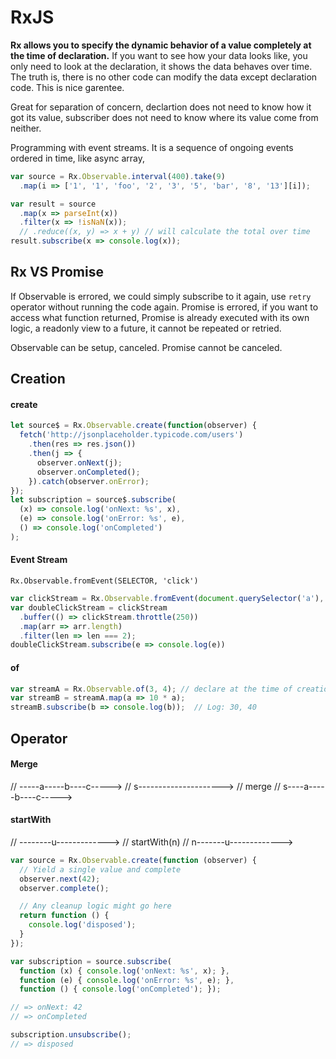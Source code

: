 # RxJS

**Rx allows you to specify the dynamic behavior of a value completely at the time of declaration.** If you want to see how your data looks like, you only need to look at the declaration, it shows the data behaves over time. The truth is, there is no other code can modify the data except declaration code. This is nice garentee.

Great for separation of concern, declartion does not need to know how it got its value, subscriber does not need to know where its value come from neither.

Programming with event streams. It is a sequence of ongoing events ordered in time, like async array,

```js
var source = Rx.Observable.interval(400).take(9)
  .map(i => ['1', '1', 'foo', '2', '3', '5', 'bar', '8', '13'][i]);

var result = source
  .map(x => parseInt(x))
  .filter(x => !isNaN(x));
  // .reduce((x, y) => x + y) // will calculate the total over time
result.subscribe(x => console.log(x));
```

## Rx VS Promise

If Observable is errored, we could simply subscribe to it again, use `retry` operator without running the code again. Promise is errored, if you want to access what function returned, Promise is already executed with its own logic, a readonly view to a future, it cannot be repeated or retried.

Observable can be setup, canceled. Promise cannot be canceled.

## Creation

#### create

```js
let source$ = Rx.Observable.create(function(observer) {
  fetch('http://jsonplaceholder.typicode.com/users')
    .then(res => res.json())
    .then(j => {
      observer.onNext(j);
      observer.onCompleted();
    }).catch(observer.onError);
});
let subscription = source$.subscribe(
  (x) => console.log('onNext: %s', x),
  (e) => console.log('onError: %s', e),
  () => console.log('onCompleted')
);
```

#### Event Stream

`Rx.Observable.fromEvent(SELECTOR, 'click')`

```js
var clickStream = Rx.Observable.fromEvent(document.querySelector('a'), 'click')
var doubleClickStream = clickStream
  .buffer(() => clickStream.throttle(250))
  .map(arr => arr.length)
  .filter(len => len === 2);
doubleClickStream.subscribe(e => console.log(e))
```

#### of

```js
var streamA = Rx.Observable.of(3, 4); // declare at the time of creation
var streamB = streamA.map(a => 10 * a);
streamB.subscribe(b => console.log(b));  // Log: 30, 40
```

## Operator

#### Merge

// -----a-----b----c----->
// s--------------------->
//        merge
// s----a-----b----c----->


#### startWith

// --------u------------->
//     startWith(n)
// n-------u------------->


```js
var source = Rx.Observable.create(function (observer) {
  // Yield a single value and complete
  observer.next(42);
  observer.complete();

  // Any cleanup logic might go here
  return function () {
    console.log('disposed');
  }
});

var subscription = source.subscribe(
  function (x) { console.log('onNext: %s', x); },
  function (e) { console.log('onError: %s', e); },
  function () { console.log('onCompleted'); });

// => onNext: 42
// => onCompleted

subscription.unsubscribe();
// => disposed
```
